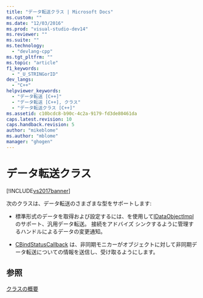 ```yaml
---
title: "データ転送クラス | Microsoft Docs"
ms.custom: ""
ms.date: "12/03/2016"
ms.prod: "visual-studio-dev14"
ms.reviewer: ""
ms.suite: ""
ms.technology: 
  - "devlang-cpp"
ms.tgt_pltfrm: ""
ms.topic: "article"
f1_keywords: 
  - "_U_STRINGorID"
dev_langs: 
  - "C++"
helpviewer_keywords: 
  - "データ転送 [C++]"
  - "データ転送 [C++], クラス"
  - "データ転送クラス [C++]"
ms.assetid: c10bcdc8-b90c-4c2a-9179-fd3de80461da
caps.latest.revision: 10
caps.handback.revision: 5
author: "mikeblome"
ms.author: "mblome"
manager: "ghogen"
---
```

# データ転送クラス
[!INCLUDE[vs2017banner](../assembler/inline/includes/vs2017banner.md)]

次のクラスは、データ転送のさまざまな型をサポートします:  
  
-   標準形式のデータを取得および設定するには、を使用して[IDataObjectImpl](../atl/reference/idataobjectimpl-class.md) のサポート、汎用データ転送。  接続をアドバイズ シンクするように管理するハンドルによるデータの変更通知。  
  
-   [CBindStatusCallback](../Topic/CBindStatusCallback%20Class.md) は、非同期モニカーがオブジェクトに対して非同期データ転送についての情報を送信し、受け取るようにします。  
  
## 参照  
 [クラスの概要](../atl/atl-class-overview.md)